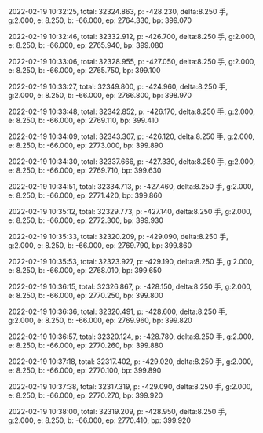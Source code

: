 2022-02-19 10:32:25, total: 32324.863, p: -428.230, delta:8.250 手, g:2.000, e: 8.250, b: -66.000, ep: 2764.330, bp: 399.070

2022-02-19 10:32:46, total: 32332.912, p: -426.700, delta:8.250 手, g:2.000, e: 8.250, b: -66.000, ep: 2765.940, bp: 399.080

2022-02-19 10:33:06, total: 32328.955, p: -427.050, delta:8.250 手, g:2.000, e: 8.250, b: -66.000, ep: 2765.750, bp: 399.100

2022-02-19 10:33:27, total: 32349.800, p: -424.960, delta:8.250 手, g:2.000, e: 8.250, b: -66.000, ep: 2766.800, bp: 398.970

2022-02-19 10:33:48, total: 32342.852, p: -426.170, delta:8.250 手, g:2.000, e: 8.250, b: -66.000, ep: 2769.110, bp: 399.410

2022-02-19 10:34:09, total: 32343.307, p: -426.120, delta:8.250 手, g:2.000, e: 8.250, b: -66.000, ep: 2773.000, bp: 399.890

2022-02-19 10:34:30, total: 32337.666, p: -427.330, delta:8.250 手, g:2.000, e: 8.250, b: -66.000, ep: 2769.710, bp: 399.630

2022-02-19 10:34:51, total: 32334.713, p: -427.460, delta:8.250 手, g:2.000, e: 8.250, b: -66.000, ep: 2771.420, bp: 399.860

2022-02-19 10:35:12, total: 32329.773, p: -427.140, delta:8.250 手, g:2.000, e: 8.250, b: -66.000, ep: 2772.300, bp: 399.930

2022-02-19 10:35:33, total: 32320.209, p: -429.090, delta:8.250 手, g:2.000, e: 8.250, b: -66.000, ep: 2769.790, bp: 399.860

2022-02-19 10:35:53, total: 32323.927, p: -429.190, delta:8.250 手, g:2.000, e: 8.250, b: -66.000, ep: 2768.010, bp: 399.650

2022-02-19 10:36:15, total: 32326.867, p: -428.150, delta:8.250 手, g:2.000, e: 8.250, b: -66.000, ep: 2770.250, bp: 399.800

2022-02-19 10:36:36, total: 32320.491, p: -428.600, delta:8.250 手, g:2.000, e: 8.250, b: -66.000, ep: 2769.960, bp: 399.820

2022-02-19 10:36:57, total: 32320.124, p: -428.780, delta:8.250 手, g:2.000, e: 8.250, b: -66.000, ep: 2770.260, bp: 399.880

2022-02-19 10:37:18, total: 32317.402, p: -429.020, delta:8.250 手, g:2.000, e: 8.250, b: -66.000, ep: 2770.100, bp: 399.890

2022-02-19 10:37:38, total: 32317.319, p: -429.090, delta:8.250 手, g:2.000, e: 8.250, b: -66.000, ep: 2770.270, bp: 399.920

2022-02-19 10:38:00, total: 32319.209, p: -428.950, delta:8.250 手, g:2.000, e: 8.250, b: -66.000, ep: 2770.410, bp: 399.920